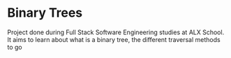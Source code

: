 # Binary Trees
Project done during Full Stack Software Engineering studies at ALX School. It aims to learn about what is a binary tree, the different traversal methods to go 
